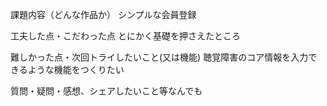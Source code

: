 課題内容（どんな作品か） シンプルな会員登録

工夫した点・こだわった点 とにかく基礎を押さえたところ

難しかった点・次回トライしたいこと(又は機能) 聴覚障害のコア情報を入力できるような機能をつくりたい

質問・疑問・感想、シェアしたいこと等なんでも
